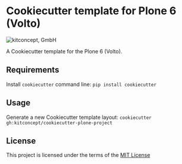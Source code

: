 Cookiecutter template for Plone 6 (Volto)
=========================================

![kitconcept, GmbH](https://kitconcept.com/logo.svg)

A Cookiecutter template for the Plone 6 (Volto).

Requirements
------------

Install `cookiecutter` command line: `pip install cookiecutter`

Usage
-----

Generate a new Cookiecutter template layout: `cookiecutter gh:kitconcept/cookiecutter-plone-project`

License
-------

This project is licensed under the terms of the [MIT License](/LICENSE)
